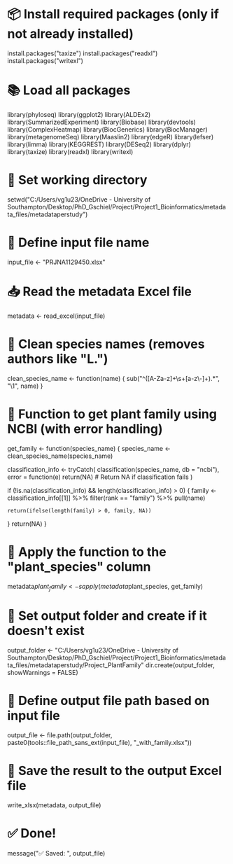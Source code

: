 # 📦 Install required packages (only if not already installed)
install.packages("taxize")
install.packages("readxl")
install.packages("writexl")

# 📚 Load all packages
library(phyloseq)
library(ggplot2)
library(ALDEx2)
library(SummarizedExperiment)
library(Biobase)
library(devtools)
library(ComplexHeatmap)
library(BiocGenerics)
library(BiocManager)
library(metagenomeSeq)
library(Maaslin2)
library(edgeR)
library(lefser)
library(limma)
library(KEGGREST)
library(DESeq2)
library(dplyr)
library(taxize)
library(readxl)
library(writexl)

# 📂 Set working directory
setwd("C:/Users/vg1u23/OneDrive - University of Southampton/Desktop/PhD_Gschiel/Project/Project1_Bioinformatics/metadata_files/metadataperstudy")

# 📝 Define input file name
input_file <- "PRJNA1129450.xlsx"

# 📥 Read the metadata Excel file
metadata <- read_excel(input_file)

# 🧼 Clean species names (removes authors like "L.")
clean_species_name <- function(name) {
  sub("^([A-Za-z]+\\s+[a-z\\-]+).*", "\\1", name)
}

# 🌿 Function to get plant family using NCBI (with error handling)
get_family <- function(species_name) {
  species_name <- clean_species_name(species_name)
  
  classification_info <- tryCatch(
    classification(species_name, db = "ncbi"), 
    error = function(e) return(NA)  # Return NA if classification fails
  )
  
  if (!is.na(classification_info) && length(classification_info) > 0) {
    family <- classification_info[[1]] %>%
      filter(rank == "family") %>%
      pull(name)
    
    return(ifelse(length(family) > 0, family, NA))
  }
  return(NA)
}

# 🔁 Apply the function to the "plant_species" column
metadata$plant_family <- sapply(metadata$plant_species, get_family)

# 📁 Set output folder and create if it doesn't exist
output_folder <- "C:/Users/vg1u23/OneDrive - University of Southampton/Desktop/PhD_Gschiel/Project/Project1_Bioinformatics/metadata_files/metadataperstudy/Project_PlantFamily"
dir.create(output_folder, showWarnings = FALSE)

# 💾 Define output file path based on input file
output_file <- file.path(output_folder, paste0(tools::file_path_sans_ext(input_file), "_with_family.xlsx"))

# 💽 Save the result to the output Excel file
write_xlsx(metadata, output_file)

# ✅ Done!
message("✅ Saved: ", output_file)
